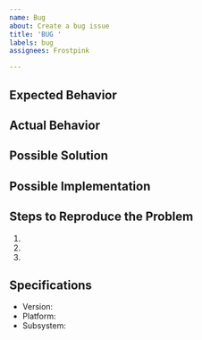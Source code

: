 ```yaml
---
name: Bug
about: Create a bug issue
title: 'BUG '
labels: bug
assignees: Frostpink

---
```


## Expected Behavior


## Actual Behavior


## Possible Solution


## Possible Implementation


## Steps to Reproduce the Problem

  1. 
  2. 
  3. 

## Specifications

  - Version:
  - Platform:
  - Subsystem:
